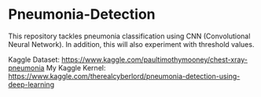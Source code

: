 # Pneumonia-Detection
This repository tackles pneumonia classification using CNN (Convolutional Neural Network). In addition, this will also experiment with threshold values.

Kaggle Dataset: https://www.kaggle.com/paultimothymooney/chest-xray-pneumonia
My Kaggle Kernel: https://www.kaggle.com/therealcyberlord/pneumonia-detection-using-deep-learning
